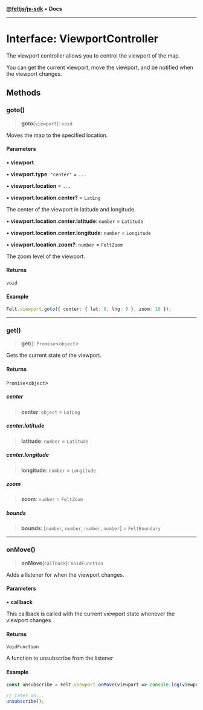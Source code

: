 [**@feltjs/js-sdk**](../../README.md) • **Docs**

***

# Interface: ViewportController

The viewport controller allows you to control the viewport of the map.

You can get the current viewport, move the viewport, and be notified when
the viewport changes.

## Methods

### goto()

> **goto**(`viewport`): `void`

Moves the map to the specified location.

#### Parameters

• **viewport**

• **viewport.type**: `"center"` = `...`

• **viewport.location** = `...`

• **viewport.location.center?** = `LatLng`

The center of the viewport in latitude and longitude.

• **viewport.location.center.latitude**: `number` = `Latitude`

• **viewport.location.center.longitude**: `number` = `Longitude`

• **viewport.location.zoom?**: `number` = `FeltZoom`

The zoom level of the viewport.

#### Returns

`void`

#### Example

```typescript
Felt.viewport.goto({ center: { lat: 0, lng: 0 }, zoom: 10 });
```

***

### get()

> **get**(): `Promise`\<`object`\>

Gets the current state of the viewport.

#### Returns

`Promise`\<`object`\>

##### center

> **center**: `object` = `LatLng`

##### center.latitude

> **latitude**: `number` = `Latitude`

##### center.longitude

> **longitude**: `number` = `Longitude`

##### zoom

> **zoom**: `number` = `FeltZoom`

##### bounds

> **bounds**: [`number`, `number`, `number`, `number`] = `FeltBoundary`

***

### onMove()

> **onMove**(`callback`): `VoidFunction`

Adds a listener for when the viewport changes.

#### Parameters

• **callback**

This callback is called with the current viewport state whenever
the viewport changes.

#### Returns

`VoidFunction`

A function to unsubscribe from the listener

#### Example

```typescript
const unsubscribe = Felt.viewport.onMove(viewport => console.log(viewport.center.latitude));

// later on...
unsubscribe();
```
